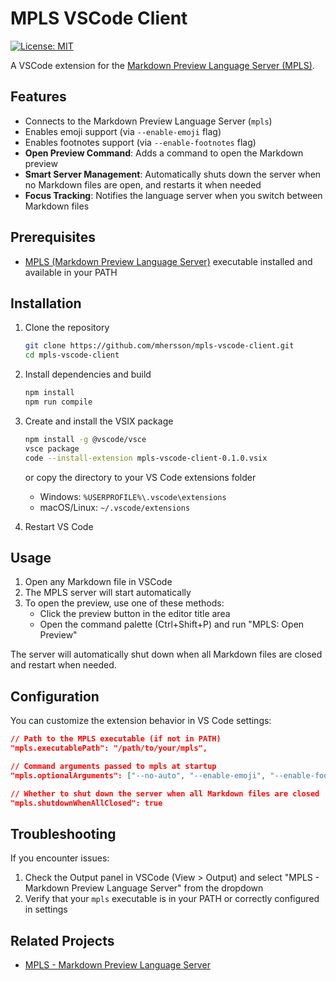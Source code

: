 # MPLS VSCode Client

[![License: MIT](https://img.shields.io/badge/License-MIT-yellow.svg)](https://opensource.org/licenses/MIT)

A VSCode extension for the
[Markdown Preview Language Server (MPLS)](https://github.com/mhersson/mpls).

## Features

- Connects to the Markdown Preview Language Server (`mpls`)
- Enables emoji support (via `--enable-emoji` flag)
- Enables footnotes support (via `--enable-footnotes` flag)
- **Open Preview Command**: Adds a command to open the Markdown preview
- **Smart Server Management**: Automatically shuts down the server when no
  Markdown files are open, and restarts it when needed
- **Focus Tracking**: Notifies the language server when you switch between
  Markdown files

## Prerequisites

- [MPLS (Markdown Preview Language Server)](https://github.com/mhersson/mpls)
  executable installed and available in your PATH

## Installation

1. Clone the repository

   ```bash
   git clone https://github.com/mhersson/mpls-vscode-client.git
   cd mpls-vscode-client
   ```

2. Install dependencies and build

   ```bash
   npm install
   npm run compile
   ```

3. Create and install the VSIX package

   ```bash
   npm install -g @vscode/vsce
   vsce package
   code --install-extension mpls-vscode-client-0.1.0.vsix
   ```

   or copy the directory to your VS Code extensions folder

   - Windows: `%USERPROFILE%\.vscode\extensions`
   - macOS/Linux: `~/.vscode/extensions`

4. Restart VS Code

## Usage

1. Open any Markdown file in VSCode
2. The MPLS server will start automatically
3. To open the preview, use one of these methods:
   - Click the preview button in the editor title area
   - Open the command palette (Ctrl+Shift+P) and run "MPLS: Open Preview"

The server will automatically shut down when all Markdown files are closed and
restart when needed.

## Configuration

You can customize the extension behavior in VS Code settings:

```json
// Path to the MPLS executable (if not in PATH)
"mpls.executablePath": "/path/to/your/mpls",

// Command arguments passed to mpls at startup
"mpls.optionalArguments": ["--no-auto", "--enable-emoji", "--enable-footnotes"]

// Whether to shut down the server when all Markdown files are closed
"mpls.shutdownWhenAllClosed": true
```

## Troubleshooting

If you encounter issues:

1. Check the Output panel in VSCode (View > Output) and select "MPLS - Markdown
   Preview Language Server" from the dropdown
2. Verify that your `mpls` executable is in your PATH or correctly configured in
   settings

## Related Projects

- [MPLS - Markdown Preview Language Server](https://github.com/mhersson/mpls)
